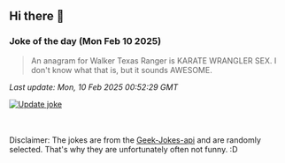 ## Hi there 👋

### Joke of the day (Mon Feb 10 2025)
<!-- joke -->
>An anagram for Walker Texas Ranger is KARATE WRANGLER SEX. I don't know what that is, but it sounds AWESOME.
<!-- /joke -->

*Last update: Mon, 10 Feb 2025 00:52:29 GMT*

[![Update joke](https://github.com/nclskfm/nclskfm/actions/workflows/joke.yml/badge.svg)](https://github.com/nclskfm/nclskfm/actions/workflows/joke.yml)

<br><br>
Disclaimer: The jokes are from the [Geek-Jokes-api](https://github.com/sameerkumar18/geek-joke-api) and are randomly selected. That's why they are unfortunately often not funny. :D
